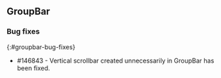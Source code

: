 ##  GroupBar

### Bug fixes
{:#groupbar-bug-fixes}

* \#146843 - Vertical scrollbar created unnecessarily in GroupBar has been fixed.
